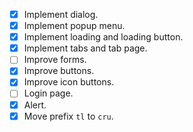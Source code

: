 - [x] Implement dialog.
- [x] Implement popup menu.
- [x] Implement loading and loading button.
- [x] Implement tabs and tab page.
- [ ] Improve forms.
- [x] Improve buttons.
- [x] Improve icon buttons.
- [ ] Login page.
- [x] Alert.
- [x] Move prefix `tl` to `cru`.

